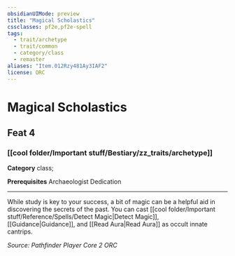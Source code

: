 ```yaml
---
obsidianUIMode: preview
title: "Magical Scholastics"
cssclasses: pf2e,pf2e-spell
tags:
  - trait/archetype
  - trait/common
  - category/class
  - remaster
aliases: "Item.012Rzy481Ay3IAF2"
license: ORC
---
```

# Magical Scholastics
## Feat 4
### [[cool folder/Important stuff/Bestiary/zz_traits/archetype]]

**Category** class; 



**Prerequisites** Archaeologist Dedication
* * *
While study is key to your success, a bit of magic can be a helpful aid in discovering the secrets of the past. You can cast [[cool folder/Important stuff/Reference/Spells/Detect Magic|Detect Magic]], [[Guidance|Guidance]], and [[Read Aura|Read Aura]] as occult innate cantrips.

*Source: Pathfinder Player Core 2*
*ORC*